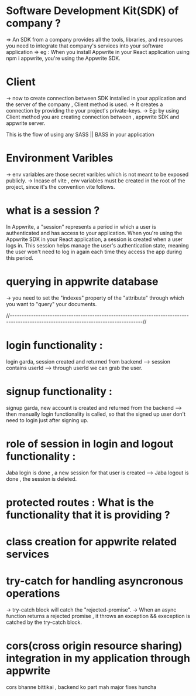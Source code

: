 # Software Development Kit(SDK) of company ?
=> An SDK from a company provides all the tools, libraries, and resources you need to integrate that company's services into your software application
=> eg : When you install Appwrite in your React application using npm i appwrite, you're using the Appwrite SDK.

# Client
-> now to create connection between SDK installed in your application and the server of the company , Client method is used.
-> It creates a connection by providing the your project's private-keys.
-> Eg: by using Client method you are creating connection between , appwrite SDK and appwrite server.

This is the flow of using any SASS || BASS in your application


# Environment Varibles
-> env variables are those secret varibles which is not meant to be exposed publicly.
-> Incase of vite , env variables must be created in the root of the project, since it's the convention vite follows.


# what is a session ?
In Appwrite, a "session" represents a period in which a user is authenticated and has access to your application. When you're using the Appwrite SDK in your React application, a session is created when a user logs in. This session helps manage the user's authentication state, meaning the user won't need to log in again each time they access the app during this period.


# querying in appwrite database
-> you need to set the "indexes" property of the "attribute" through which you want to "query" your documents.


//--------------------------------------------------------------------------------------------------------------------------------------//

# login functionality : 
login garda, session created and returned from backend --> session contains userId --> through userId we can grab the user.

# signup functionality :
signup garda, new account is created and returned from the backend --> then manually login functionality is called, so that the signed up user don't need to login just after signing up.

# role of session in login and logout functionality :
Jaba login is done , a new session for that user is created --> Jaba logout is done , the session is deleted.


# protected routes : What is the functionality that it is providing ?

# class creation for appwrite related services

# try-catch for handling asyncronous operations
-> try-catch block will catch the "rejected-promise".
-> When an async function returns a rejected promise , it throws an exception && exeception is catched by the try-catch block.

# cors(cross origin resource sharing) integration in my application through appwrite 
cors bhanne bittikai , backend ko part mah major fixes huncha
